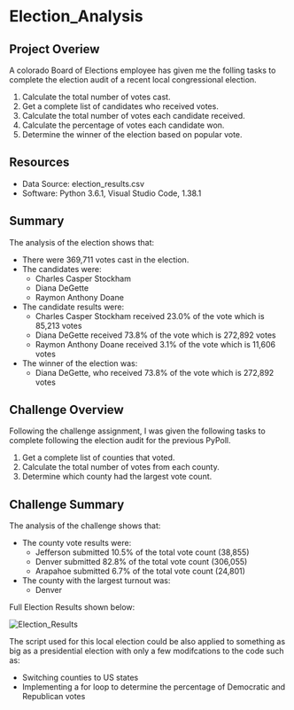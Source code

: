 # Election_Analysis

## Project Overiew
A colorado Board of Elections employee has given me the folling tasks to complete the election audit of a recent local congressional election.
  1. Calculate the total number of votes cast.
  2. Get a complete list of candidates who received votes.
  3. Calculate the total number of votes each candidate received.
  4. Calculate the percentage of votes each candidate won.
  5. Determine the winner of the election based on popular vote.

## Resources
- Data Source: election_results.csv
- Software: Python 3.6.1, Visual Studio Code, 1.38.1

## Summary
The analysis of the election shows that:
  - There were 369,711 votes cast in the election.
  - The candidates were:
    - Charles Casper Stockham
    - Diana DeGette
    - Raymon Anthony Doane
  - The candidate results were:
    - Charles Casper Stockham received 23.0% of the vote which is 85,213 votes
    - Diana DeGette received 73.8% of the vote which is 272,892 votes
    - Raymon Anthony Doane received 3.1% of the vote which is 11,606 votes
  - The winner of the election was:
    - Diana DeGette, who received 73.8% of the vote which is 272,892 votes

## Challenge Overview
Following the challenge assignment, I was given the following tasks to complete following the election audit for the previous PyPoll.
  1. Get a complete list of counties that voted.
  2. Calculate the total number of votes from each county.
  3. Determine which county had the largest vote count.
  
## Challenge Summary
The analysis of the challenge shows that:
  - The county vote results were:
    - Jefferson submitted 10.5% of the total vote count (38,855)
    - Denver submitted 82.8% of the total vote count (306,055)
    - Arapahoe submitted 6.7% of the total vote count (24,801)
  - The county with the largest turnout was:
    - Denver

Full Election Results shown below:

![Election_Results](https://user-images.githubusercontent.com/110737061/187561704-1856d152-e814-4d66-8179-4544b60f6411.png)

The script used for this local election could be also applied to something as big as a presidential election with only a few modifcations to the code such as:
  - Switching counties to US states
  - Implementing a for loop to determine the percentage of Democratic and Republican votes
